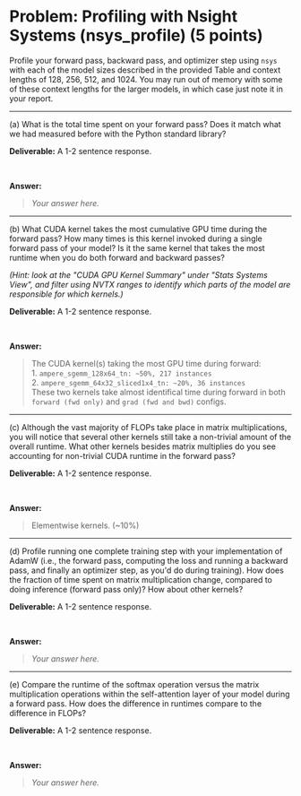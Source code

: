 # Problem: Profiling with Nsight Systems (nsys_profile) (5 points)

Profile your forward pass, backward pass, and optimizer step using `nsys` with each of the model sizes described in the provided Table and context lengths of 128, 256, 512, and 1024. You may run out of memory with some of these context lengths for the larger models, in which case just note it in your report.

---

(a) What is the total time spent on your forward pass? Does it match what we had measured before with the Python standard library?

**Deliverable:** A 1-2 sentence response.

<br>

**Answer:**
> *Your answer here.*

---

(b) What CUDA kernel takes the most cumulative GPU time during the forward pass? How many times is this kernel invoked during a single forward pass of your model? Is it the same kernel that takes the most runtime when you do both forward and backward passes?

*(Hint: look at the "CUDA GPU Kernel Summary" under "Stats Systems View", and filter using NVTX ranges to identify which parts of the model are responsible for which kernels.)*

**Deliverable:** A 1-2 sentence response.

<br>

**Answer:**
> The CUDA kernel(s) taking the most GPU time during forward: <br>
    1. `ampere_sgemm_128x64_tn: ~50%, 217 instances` <br>
    2. `ampere_sgemm_64x32_sliced1x4_tn: ~20%, 36 instances` <br>
> These two kernels take almost identifical time during forward in both `forward (fwd only)` and `grad (fwd and bwd)` configs.
---
(c) Although the vast majority of FLOPs take place in matrix multiplications, you will notice that several other kernels still take a non-trivial amount of the overall runtime. What other kernels besides matrix multiplies do you see accounting for non-trivial CUDA runtime in the forward pass?

**Deliverable:** A 1-2 sentence response.

<br>

**Answer:**
> Elementwise kernels. (~10%)

---

(d) Profile running one complete training step with your implementation of AdamW (i.e., the forward pass, computing the loss and running a backward pass, and finally an optimizer step, as you'd do during training). How does the fraction of time spent on matrix multiplication change, compared to doing inference (forward pass only)? How about other kernels?

**Deliverable:** A 1-2 sentence response.

<br>

**Answer:**
> *Your answer here.*

---

(e) Compare the runtime of the softmax operation versus the matrix multiplication operations within the self-attention layer of your model during a forward pass. How does the difference in runtimes compare to the difference in FLOPs?

**Deliverable:** A 1-2 sentence response.

<br>

**Answer:**
> *Your answer here.*
